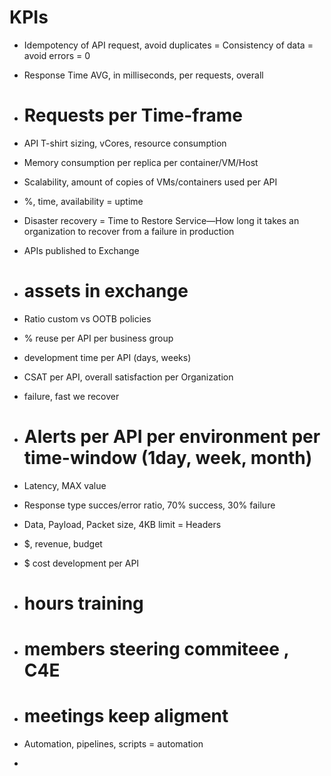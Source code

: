 # KPIs 

- Idempotency of API request, avoid duplicates = Consistency of data = avoid errors = 0


-  Response Time AVG, in milliseconds, per requests, overall
-  # Requests per Time-frame 

- API T-shirt sizing, vCores, resource consumption
- Memory consumption per replica per container/VM/Host
- Scalability, amount of copies of VMs/containers used per API

- %, time, availability = uptime
- Disaster recovery = Time to Restore Service—How long it takes an organization to recover from a failure in production
- APIs published to Exchange
- # assets in exchange
- Ratio custom vs OOTB policies
- % reuse per API per business group

- development time per API (days, weeks)

- CSAT per API, overall satisfaction per Organization
- failure, fast we recover 
- # Alerts per API per environment per time-window (1day, week, month)

- Latency, MAX value
- Response type succes/error ratio, 70% success, 30% failure

- Data, Payload, Packet size, 4KB limit = Headers

- $, revenue, budget
- $ cost development per API

- # hours training
- # members steering commiteee , C4E
- # meetings keep aligment

- Automation, pipelines, scripts  = automation
- 
